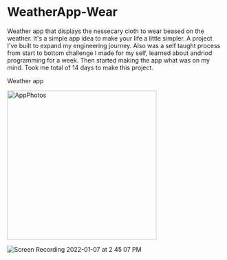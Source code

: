 # WeatherApp-Wear
Weather app that displays the nessecary cloth to wear beased on the weather. It's a simple app idea to make your life a little simpler. A project I've built to expand my engineering journey. Also was a self taught process from start to bottom challenge I made for my self, learned about andriod programming for a week. Then started making the app what was on my mind. Took me total of 14 days to make this project.

Weather app


<img width="347" alt="AppPhotos" src="https://user-images.githubusercontent.com/80492184/148599526-cbd39381-c93b-4be1-821e-2b4221ff461d.png">


![Screen Recording 2022-01-07 at 2 45 07 PM](https://user-images.githubusercontent.com/80492184/148604688-38b7ee64-6e8a-4d2b-8c0a-e2d4067c6b81.gif)



